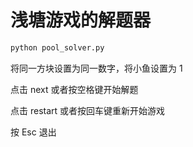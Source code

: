 # 浅塘游戏的解题器

```python
python pool_solver.py
```

将同一方块设置为同一数字，将小鱼设置为 1

点击 next 或者按空格键开始解题

点击 restart 或者按回车键重新开始游戏

按 Esc 退出
